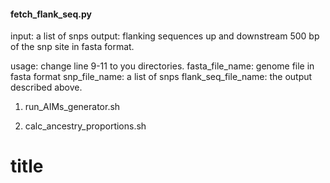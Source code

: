 #### fetch_flank_seq.py #### 
input: a list of snps 
output: flanking sequences up and downstream 500 bp of the snp site in fasta format. 

usage: change line 9-11 to you directories.
fasta_file_name: genome file in fasta format
snp_file_name: a list of snps 
flank_seq_file_name: the output described above.


1. run_AIMs_generator.sh 

2. calc_ancestry_proportions.sh 


# title